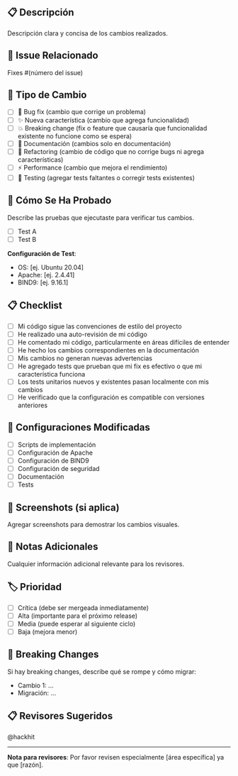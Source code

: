 ## 📋 Descripción

Descripción clara y concisa de los cambios realizados.

## 🔗 Issue Relacionado

Fixes #(número del issue)

## 🎯 Tipo de Cambio

- [ ] 🐛 Bug fix (cambio que corrige un problema)
- [ ] ✨ Nueva característica (cambio que agrega funcionalidad)
- [ ] 💥 Breaking change (fix o feature que causaría que funcionalidad existente no funcione como se espera)
- [ ] 📖 Documentación (cambios solo en documentación)
- [ ] 🔧 Refactoring (cambio de código que no corrige bugs ni agrega características)
- [ ] ⚡ Performance (cambio que mejora el rendimiento)
- [ ] 🧪 Testing (agregar tests faltantes o corregir tests existentes)

## 🧪 Cómo Se Ha Probado

Describe las pruebas que ejecutaste para verificar tus cambios.

- [ ] Test A
- [ ] Test B

**Configuración de Test**:
- OS: [ej. Ubuntu 20.04]
- Apache: [ej. 2.4.41]
- BIND9: [ej. 9.16.1]

## 📋 Checklist

- [ ] Mi código sigue las convenciones de estilo del proyecto
- [ ] He realizado una auto-revisión de mi código
- [ ] He comentado mi código, particularmente en áreas difíciles de entender
- [ ] He hecho los cambios correspondientes en la documentación
- [ ] Mis cambios no generan nuevas advertencias
- [ ] He agregado tests que prueban que mi fix es efectivo o que mi característica funciona
- [ ] Los tests unitarios nuevos y existentes pasan localmente con mis cambios
- [ ] He verificado que la configuración es compatible con versiones anteriores

## 🔧 Configuraciones Modificadas

- [ ] Scripts de implementación
- [ ] Configuración de Apache
- [ ] Configuración de BIND9
- [ ] Configuración de seguridad
- [ ] Documentación
- [ ] Tests

## 📸 Screenshots (si aplica)

Agregar screenshots para demostrar los cambios visuales.

## 📝 Notas Adicionales

Cualquier información adicional relevante para los revisores.

## 🏷️ Prioridad

- [ ] Crítica (debe ser mergeada inmediatamente)
- [ ] Alta (importante para el próximo release)
- [ ] Media (puede esperar al siguiente ciclo)
- [ ] Baja (mejora menor)

## 🔄 Breaking Changes

Si hay breaking changes, describe qué se rompe y cómo migrar:

- Cambio 1: ...
- Migración: ...

## 📋 Revisores Sugeridos

@hackhit

---

**Nota para revisores**: Por favor revisen especialmente [área específica] ya que [razón].